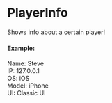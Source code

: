 # PlayerInfo
Shows info about a certain player!

#### Example:

Name: Steve\
IP: 127.0.0.1\
OS: iOS\
Model: iPhone\
UI: Classic UI
